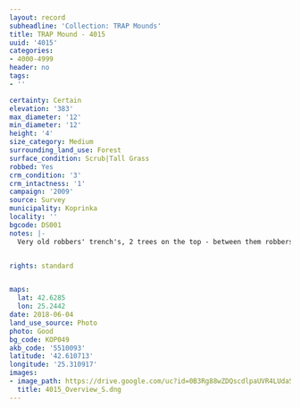 ```yaml
---
layout: record
subheadline: 'Collection: TRAP Mounds'
title: TRAP Mound - 4015
uuid: '4015'
categories:
- 4000-4999
header: no
tags:
- ''

certainty: Certain
elevation: '383'
max_diameter: '12'
min_diameter: '12'
height: '4'
size_category: Medium
surrounding_land_use: Forest
surface_condition: Scrub|Tall Grass
robbed: Yes
crm_condition: '3'
crm_intactness: '1'
campaign: '2009'
source: Survey
municipality: Koprinka
locality: ''
bgcode: DS001
notes: |-
  Very old robbers' trench's, 2 trees on the top - between them robbers' trench.


rights: standard


maps:
  lat: 42.6285
  lon: 25.2442
date: 2018-06-04
land_use_source: Photo
photo: Good
bg_code: КОР049
akb_code: '5510093'
latitude: '42.610713'
longitude: '25.310917'
images:
- image_path: https://drive.google.com/uc?id=0B3Rg88wZDQscdlpaUVR4LUdaS0U
  title: 4015_Overview_S.dng
---
```

